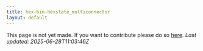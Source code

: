 ```yaml
---
title: hex-bin-hexstate_multiconnector
layout: default
---
```


This page is not yet made. If you want to contribute please do so [here](https://github.com/CrazyH2/Bigstone/blob/wiki/components/hex-bin-hexstate_multiconnector.md).
_Last updated: 2025-06-28T11:03:46Z_
